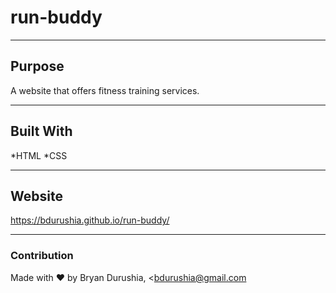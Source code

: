 # run-buddy

---

## Purpose
A website that offers fitness training services.

---

## Built With
*HTML
*CSS

---

## Website
https://bdurushia.github.io/run-buddy/

---

### Contribution
Made with ❤️ by Bryan Durushia, <bdurushia@gmail.com
